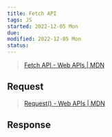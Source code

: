 ```yaml
---
title: Fetch API
tags: JS   
started: 2022-12-05 Mon
due: 
modified: 2022-12-05 Mon
status: 
---
```

>[Fetch API - Web APIs | MDN](https://developer.mozilla.org/en-US/docs/Web/API/Fetch_API)

## Request
>[Request() - Web APIs | MDN](https://developer.mozilla.org/en-US/docs/Web/API/Request/Request)
## Response